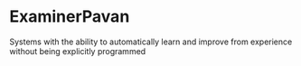 # ExaminerPavan
Systems with the ability to automatically learn and improve from experience without being explicitly programmed
